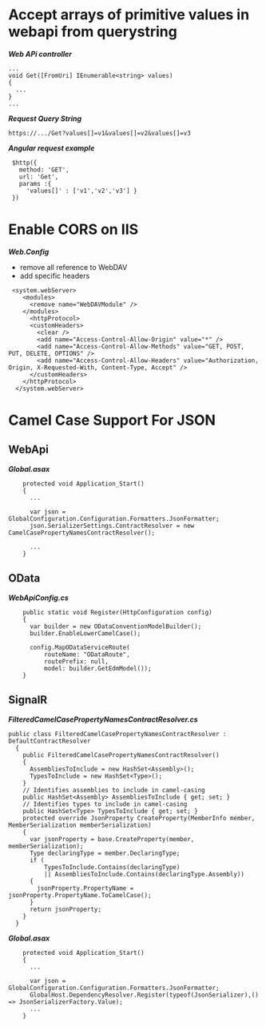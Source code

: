 Accept arrays of primitive values in webapi from querystring  
============================================================

***Web APi controller***
```
...
void Get([FromUri] IEnumerable<string> values)
{
  ...
}
...
```

***Request Query String***
```
https://.../Get?values[]=v1&values[]=v2&values[]=v3
```

***Angular request example***
```
 $http({
   method: 'GET',
   url: 'Get',
   params :{
     'values[]' : ['v1','v2','v3'] }
 })
```

Enable CORS on IIS
==================

***Web.Config***

- remove all reference to WebDAV
- add specific headers


```
 <system.webServer>
    <modules>
      <remove name="WebDAVModule" />
    </modules>
      <httpProtocol>
      <customHeaders>
        <clear />
        <add name="Access-Control-Allow-Origin" value="*" />
        <add name="Access-Control-Allow-Methods" value="GET, POST, PUT, DELETE, OPTIONS" />
        <add name="Access-Control-Allow-Headers" value="Authorization, Origin, X-Requested-With, Content-Type, Accept" />
      </customHeaders>
    </httpProtocol>
  </system.webServer>
```


Camel Case Support For JSON
===========================


WebApi
------

***Global.asax***

```
    protected void Application_Start()
    {
      ...
      
      var json = GlobalConfiguration.Configuration.Formatters.JsonFormatter;
      json.SerializerSettings.ContractResolver = new CamelCasePropertyNamesContractResolver();
      
      ...
    }

```

OData
-----

***WebApiConfig.cs***

```
    public static void Register(HttpConfiguration config)
    {
      var builder = new ODataConventionModelBuilder();
      builder.EnableLowerCamelCase();
      
      config.MapODataServiceRoute(
          routeName: "ODataRoute",
          routePrefix: null,
          model: builder.GetEdmModel());
    }

```

SignalR
-------

***FilteredCamelCasePropertyNamesContractResolver.cs***

```
public class FilteredCamelCasePropertyNamesContractResolver : DefaultContractResolver
  {
    public FilteredCamelCasePropertyNamesContractResolver()
    {
      AssembliesToInclude = new HashSet<Assembly>();
      TypesToInclude = new HashSet<Type>();
    }
    // Identifies assemblies to include in camel-casing
    public HashSet<Assembly> AssembliesToInclude { get; set; }
    // Identifies types to include in camel-casing
    public HashSet<Type> TypesToInclude { get; set; }
    protected override JsonProperty CreateProperty(MemberInfo member, MemberSerialization memberSerialization)
    {
      var jsonProperty = base.CreateProperty(member, memberSerialization);
      Type declaringType = member.DeclaringType;
      if (
          TypesToInclude.Contains(declaringType)
          || AssembliesToInclude.Contains(declaringType.Assembly))
      {
        jsonProperty.PropertyName = jsonProperty.PropertyName.ToCamelCase();
      }
      return jsonProperty;
    }
  }   
```

***Global.asax***

```
    protected void Application_Start()
    {
      ...
      
      var json = GlobalConfiguration.Configuration.Formatters.JsonFormatter;
      GlobalHost.DependencyResolver.Register(typeof(JsonSerializer),() => JsonSerializerFactory.Value);
      ...
    }

```
      



